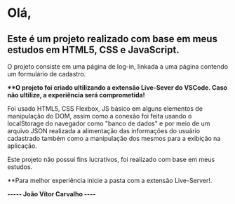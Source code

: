 <h1>Olá,</h1>
<h2>Este é um projeto realizado com base em meus estudos em HTML5, CSS e JavaScript.</h2> 

O projeto consiste em uma página de log-in, linkada a uma página contendo um formulário de cadastro.

<strong>**O projeto foi criado ultilizando a extensão Live-Sever do VSCode. Caso não ultilize, a experiência será comprometida!</strong>

Foi usado HTML5, CSS Flexbox, JS básico em alguns elementos de manipulação do DOM, assim como a conexão foi feita usando o localStorage
 do navegador como "banco de dados" e por meio de um arquivo JSON realizada a alimentação das informações do usuário cadastrado também 
 como a manipulação dos mesmos para a exibição na aplicação.

 Este projeto não possui fins lucrativos, foi realizado com base em meus estudos.

 **Para melhor experiência inicie a pasta com a extensão Live-Server!.

<strong>----- João Vítor Carvalho ---- </strong>


